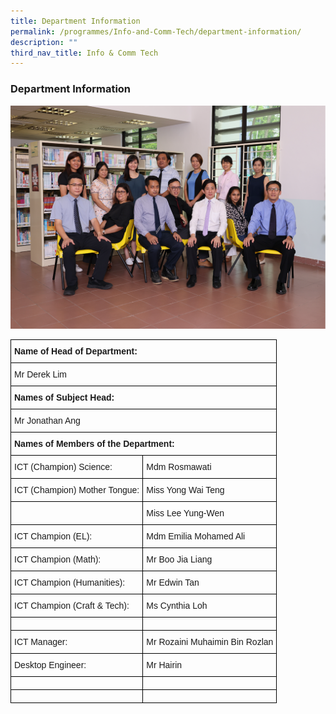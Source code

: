 ```yaml
---
title: Department Information
permalink: /programmes/Info-and-Comm-Tech/department-information/
description: ""
third_nav_title: Info & Comm Tech
---
```

### Department Information

<img src="/images/Programmes/ICT/I1.png">

<br>

<style type="text/css">
.tg  {border-collapse:collapse;border-spacing:0;}
.tg td{border-color:black;border-style:solid;border-width:1px;font-family:Arial, sans-serif;font-size:14px;
  overflow:hidden;padding:10px 5px;word-break:normal;}
.tg th{border-color:black;border-style:solid;border-width:1px;font-family:Arial, sans-serif;font-size:14px;
  font-weight:normal;overflow:hidden;padding:10px 5px;word-break:normal;}
.tg .tg-cly1{text-align:left;vertical-align:middle}
.tg .tg-1wig{font-weight:bold;text-align:left;vertical-align:top}
</style>
<table class="tg">
<thead>
  <tr>
    <th class="tg-1wig" colspan="2"><span style="font-weight:700">Name of Head of Department:</span></th>
  </tr>
</thead>
<tbody>
  <tr>
    <td class="tg-cly1" colspan="2">Mr Derek Lim</td>
  </tr>
  <tr>
    <td class="tg-1wig" colspan="2"><span style="font-weight:700">Names of Subject Head:</span></td>
  </tr>
  <tr>
    <td class="tg-cly1" colspan="2">Mr Jonathan Ang</td>
  </tr>
  <tr>
    <td class="tg-1wig" colspan="2"><span style="font-weight:700">Names of Members of the Department:</span></td>
  </tr>
  <tr>
    <td class="tg-cly1">ICT (Champion) Science:</td>
    <td class="tg-cly1">Mdm Rosmawati</td>
  </tr>
  <tr>
    <td class="tg-cly1">ICT (Champion) Mother Tongue:</td>
    <td class="tg-cly1">Miss Yong Wai Teng</td>
  </tr>
  <tr>
    <td class="tg-cly1"></td>
    <td class="tg-cly1">Miss Lee Yung-Wen</td>
  </tr>
  <tr>
    <td class="tg-cly1">ICT Champion (EL):</td>
    <td class="tg-cly1">Mdm Emilia Mohamed Ali</td>
  </tr>
  <tr>
    <td class="tg-cly1">ICT Champion (Math):</td>
    <td class="tg-cly1">Mr Boo Jia Liang</td>
  </tr>
  <tr>
    <td class="tg-cly1">ICT Champion (Humanities):</td>
    <td class="tg-cly1">Mr Edwin Tan</td>
  </tr>
  <tr>
    <td class="tg-cly1">ICT Champion (Craft &amp; Tech):</td>
    <td class="tg-cly1">Ms Cynthia Loh</td>
  </tr>
  <tr>
    <td class="tg-cly1"></td>
    <td class="tg-cly1"></td>
  </tr>
  <tr>
    <td class="tg-cly1">ICT Manager:</td>
    <td class="tg-cly1">Mr Rozaini Muhaimin Bin Rozlan</td>
  </tr>
  <tr>
    <td class="tg-cly1">Desktop Engineer:</td>
    <td class="tg-cly1">Mr Hairin</td>
  </tr>
  <tr>
    <td class="tg-cly1"></td>
    <td class="tg-cly1"></td>
  </tr>
  <tr>
    <td class="tg-cly1"></td>
    <td class="tg-cly1"></td>
  </tr>
</tbody>
</table>